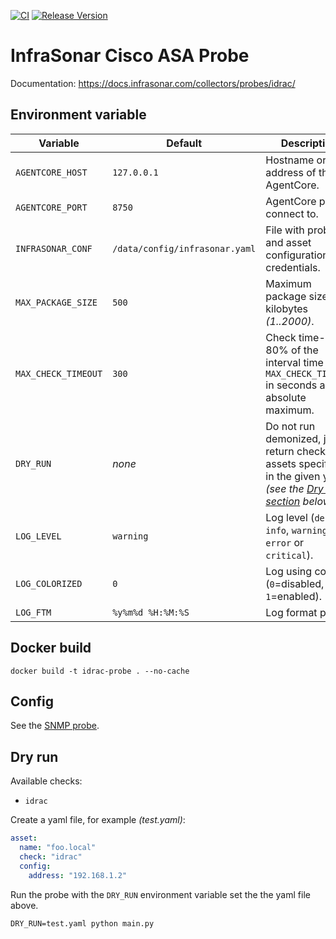 [![CI](https://github.com/infrasonar/idrac-probe/workflows/CI/badge.svg)](https://github.com/infrasonar/idrac-probe/actions)
[![Release Version](https://img.shields.io/github/release/infrasonar/idrac-probe)](https://github.com/infrasonar/idrac-probe/releases)

# InfraSonar Cisco ASA Probe

Documentation: https://docs.infrasonar.com/collectors/probes/idrac/

## Environment variable

Variable            | Default                        | Description
------------------- | ------------------------------ | ------------
`AGENTCORE_HOST`    | `127.0.0.1`                    | Hostname or Ip address of the AgentCore.
`AGENTCORE_PORT`    | `8750`                         | AgentCore port to connect to.
`INFRASONAR_CONF`   | `/data/config/infrasonar.yaml` | File with probe and asset configuration like credentials.
`MAX_PACKAGE_SIZE`  | `500`                          | Maximum package size in kilobytes _(1..2000)_.
`MAX_CHECK_TIMEOUT` | `300`                          | Check time-out is 80% of the interval time with `MAX_CHECK_TIMEOUT` in seconds as absolute maximum.
`DRY_RUN`           | _none_                         | Do not run demonized, just return checks and assets specified in the given yaml _(see the [Dry run section](#dry-run) below)_.
`LOG_LEVEL`         | `warning`                      | Log level (`debug`, `info`, `warning`, `error` or `critical`).
`LOG_COLORIZED`     | `0`                            | Log using colors (`0`=disabled, `1`=enabled).
`LOG_FTM`           | `%y%m%d %H:%M:%S`              | Log format prefix.

## Docker build

```
docker build -t idrac-probe . --no-cache
```

## Config

See the [SNMP probe](https://github.com/infrasonar/snmp-probe#config).

## Dry run

Available checks:
- `idrac`

Create a yaml file, for example _(test.yaml)_:

```yaml
asset:
  name: "foo.local"
  check: "idrac"
  config:
    address: "192.168.1.2"
```

Run the probe with the `DRY_RUN` environment variable set the the yaml file above.

```
DRY_RUN=test.yaml python main.py
```
